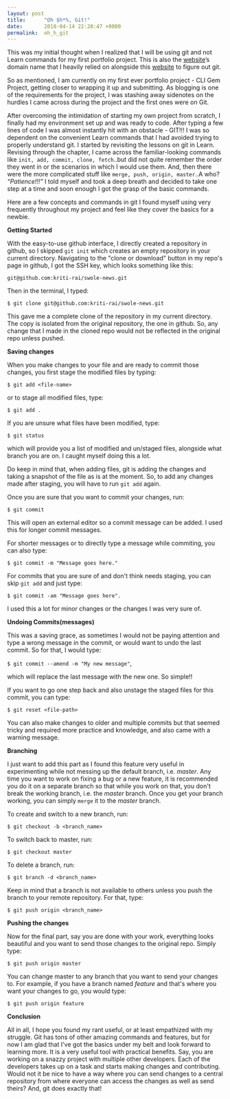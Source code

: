 ```yaml
---
layout: post
title:      "Oh $h*%, Git!"
date:       2018-04-14 22:28:47 +0000
permalink:  oh_h_git
---
```



This was my initial thought when I realized that I will be using git and not Learn commands for my first portfolio project. This is also the [website](http://ohshitgit.com)’s domain name that I heavily relied on alongside this [website](http://rogerdudler.github.io/git-guide/)  to figure out git.

So as mentioned, I am currently on my first ever portfolio project - CLI Gem Project, getting closer to wrapping it up and submitting. As blogging is one of the requirements for the project, I was stashing away sidenotes on the  hurdles I came across during the project and the first ones were on Git.

After overcoming the intimidation of starting my own project from scratch, I finally had my environment set up and was ready to code. After typing a few lines of code I was almost instantly hit with an obstacle - GIT!!! I was so dependent on the convenient Learn commands that I had avoided trying to properly understand git. I started by revisiting the lessons on git in Learn. Revising through the chapter, I came across the familiar-looking commands like `init, add, commit, clone, fetch`..but did not quite remember the order they went in or the scenarios in which I would use them. And, then there were the more complicated stuff like `merge, push, origin, master`..A who? *“Patience!!!”* I told myself and took a deep breath and decided to take one step at a time and soon enough I got the grasp of the basic commands. 

Here are a few concepts and commands in git I found myself using very frequently throughout my project and feel like they cover the basics for a newbie.
 
**Getting Started**

With the easy-to-use github interface, I directly created a repository in github, so I skipped `git init` which creates an empty repository in your current directory. Navigating to the "clone or download" button in my repo's page in github, I got the SSH key, which looks something like this:

`git@github.com:kriti-rai/swole-news.git`

Then in the terminal, I typed:

`$ git clone git@github.com:kriti-rai/swole-news.git`

This gave me a complete clone of the repository in my current directory. The copy is isolated from the original repository, the one in github. So, any change that I made in the cloned repo would not be reflected in the original repo unless pushed.


**Saving changes**

When you make changes to your file and are ready to commit those changes, you first stage the modified files by typing:

`$ git add <file-name>`

or to stage all modified files, type:

`$ git add .`

If you are unsure what files have been modified, type:

`$ git status`

which will provide you a list of modified and un/staged files, alongside what branch you are on. I caught myself doing this a lot.

Do keep in mind that, when adding files, git is adding the changes and taking a snapshot of the file as is at the moment. So, to add any changes made after staging, you will have to run `git add` again.

Once you are sure that you want to commit your changes, run:

`$ git commit`

This will open an external editor so a commit message can be added. I used this for longer commit messages.

For shorter messages or to directly type a message while commiting, you can also type:

`$ git commit -m "Message goes here."`

For commits that you are sure of and don't think needs staging, you can skip `git add` and just type:

`$ git commit -am "Message goes here".`

I used this a lot for minor changes or the changes I was very sure of.

**Undoing Commits(messages)**

This was a saving grace, as sometimes I would not be paying attention and type a wrong message in the commit, or would want to undo the last commit. So for that, I would type:

`$ git commit --amend -m "My new message"`,

which will replace the last message with the new one. So simple!! 

If you want to go one step back and also unstage the staged files for this commit, you can type:

`$ git reset <file-path>`

You can also make changes to older and multiple commits but that seemed tricky and required more practice and knowledge, and also came with a warning message.

**Branching**

I just want to add this part as I found this feature very useful in experimenting while not messing up the default branch, i.e. *master*. Any time you want to work on fixing a bug or a new feature, it is recommended you do it on a separate branch so that while you work on that, you don't break the working branch, i.e. the *master* branch. Once you get your branch working, you can simply `merge` it to the *master* branch.

To create and switch to a new branch, run:

`$ git checkout -b <branch_name>`

To switch back to master, run:

`$ git checkout master`

To delete a branch, run:

`$ git branch -d <branch_name>`

Keep in mind that a branch is not available to others unless you push the branch to your remote repository. For that, type:

`$ git push origin <branch_name>`

**Pushing the changes**

Now for the final part, say you are done with your work, everything looks beautiful and you want to send those changes to the original repo. Simply type:

`$ git push origin master`

You can change master to any branch that you want to send your changes to. For example, if you have a branch named *feature* and that's where you want your changes to go, you would type:

`$ git push origin feature`

**Conclusion**

All in all, I hope you found my rant useful, or at least empathized with my struggle. Git has tons of other amazing commands and features, but for now I am glad that I've got the basics under my belt and look forward to learning more. It is a very useful tool with practical benefits. Say, you are working on a snazzy project with multiple other developers. Each of the developers takes up on a task and starts making changes and contributing. Would not it be nice to have a way where you can send changes to a central repository from where everyone can access the changes as well as send theirs? And, git does exactly that!















